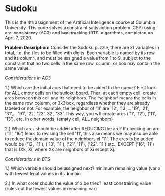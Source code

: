 # Sudoku
This is the 4th assignment of the Artificial Intelligence course at Columbia University. This code solves a constraint satisfaction problem (CSP) using arc-consistency (AC3) and backtracking (BTS) algorithms, completed on April 7, 2020.

**Problem Description:**
Consider the Sudoku puzzle, there are 81 variables in total, i.e. the tiles to be filled with digits. Each variable is named by its row and its column, and must be assigned a value from 1 to 9, subject to the constraint that no two cells in the same row, column, or box may contain the same value.

*Considerations in AC3*

1.) Which are the initial arcs that need to be added to the queue? First look for ALL empty cells on the sudoku board. Then, at each empty cell, create arcs between this cell and its neighbors. The 'neighbor' means the cells in the same row, column, or 3x3 box, regardless whether they are already labeled or not. For example, the neighbor of '11' are '12', '13',... '19', '21', '31',... '91', '22', '23', 32', '33'. This way, you will create arcs ('11', '12'), ('11', '13'), etc. In other words, (empty cell, ALL neighbors)

2.) Which arcs should be added after REDUCING the arc? If checking an arc ('11', '16') leads to revising the cell '11', this also means we may also be able to reduce the domain value of the neighbors of '11'. The arcs to be added would be ('12', '11'), ('13', '11'), ('21', '11'), ('22', '11') etc., EXCEPT ('16', '11') that is (Xk, Xi) where Xk are neighbors of Xi except Xj.

*Considerations in BTS*

1.) Which variable should be assigned next?
    minimum remaining value (var x with fewest legal values in its domain

2.) In what order should the value of x be tried?
    least constraining value (rules out the fewest values in remaining var)
